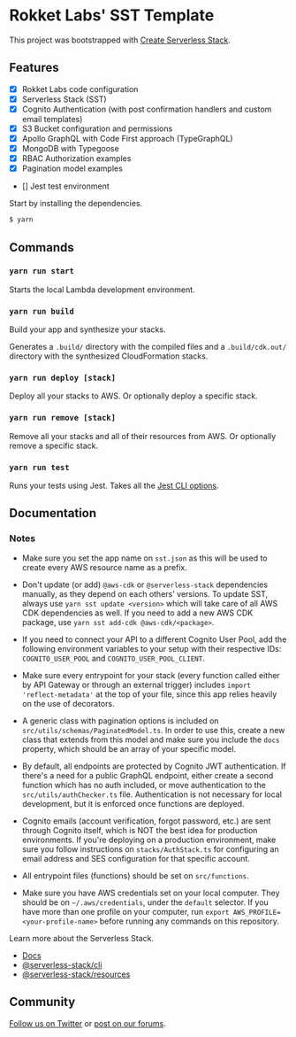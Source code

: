 # Rokket Labs' SST Template

This project was bootstrapped with [Create Serverless Stack](https://docs.serverless-stack.com/packages/create-serverless-stack).

## Features

- [x] Rokket Labs code configuration
- [x] Serverless Stack (SST)
- [x] Cognito Authentication (with post confirmation handlers and custom email templates)
- [x] S3 Bucket configuration and permissions
- [x] Apollo GraphQL with Code First approach (TypeGraphQL)
- [x] MongoDB with Typegoose
- [x] RBAC Authorization examples
- [x] Pagination model examples
- [] Jest test environment

Start by installing the dependencies.

```bash
$ yarn
```

## Commands

### `yarn run start`

Starts the local Lambda development environment.

### `yarn run build`

Build your app and synthesize your stacks.

Generates a `.build/` directory with the compiled files and a `.build/cdk.out/` directory with the synthesized CloudFormation stacks.

### `yarn run deploy [stack]`

Deploy all your stacks to AWS. Or optionally deploy a specific stack.

### `yarn run remove [stack]`

Remove all your stacks and all of their resources from AWS. Or optionally remove a specific stack.

### `yarn run test`

Runs your tests using Jest. Takes all the [Jest CLI options](https://jestjs.io/docs/en/cli).

## Documentation

### Notes

- Make sure you set the app name on `sst.json` as this will be used to create every AWS resource name as a prefix.

- Don't update (or add) `@aws-cdk` or `@serverless-stack` dependencies manually, as they depend on each others' versions. To update SST, always use `yarn sst update <version>` which will take care of all AWS CDK dependencies as well. If you need to add a new AWS CDK package, use `yarn sst add-cdk @aws-cdk/<package>`.

- If you need to connect your API to a different Cognito User Pool, add the following environment variables to your setup with their respective IDs: `COGNITO_USER_POOL` and `COGNITO_USER_POOL_CLIENT`.

- Make sure every entrypoint for your stack (every function called either by API Gateway or through an external trigger) includes `import 'reflect-metadata'` at the top of your file, since this app relies heavily on the use of decorators.

- A generic class with pagination options is included on `src/utils/schemas/PaginatedModel.ts`. In order to use this, create a new class that extends from this model and make sure you include the `docs` property, which should be an array of your specific model.

- By default, all endpoints are protected by Cognito JWT authentication. If there's a need for a public GraphQL endpoint, either create a second function which has no auth included, or move authentication to the `src/utils/authChecker.ts` file. Authentication is not necessary for local development, but it is enforced once functions are deployed.

- Cognito emails (account verification, forgot password, etc.) are sent through Cognito itself, which is NOT the best idea for production environments. If you're deploying on a production environment, make sure you follow instructions on `stacks/AuthStack.ts` for configuring an email address and SES configuration for that specific account.

- All entrypoint files (functions) should be set on `src/functions`.

- Make sure you have AWS credentials set on your local computer. They should be on `~/.aws/credentials`, under the `default` selector. If you have more than one profile on your computer, run `export AWS_PROFILE=<your-profile-name>` before running any commands on this repository.

Learn more about the Serverless Stack.

- [Docs](https://docs.serverless-stack.com)
- [@serverless-stack/cli](https://docs.serverless-stack.com/packages/cli)
- [@serverless-stack/resources](https://docs.serverless-stack.com/packages/resources)

## Community

[Follow us on Twitter](https://twitter.com/ServerlessStack) or [post on our forums](https://discourse.serverless-stack.com).
